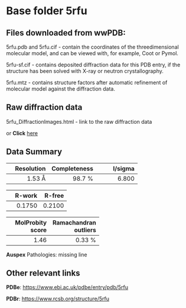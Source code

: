 # Base folder 5rfu

## Files downloaded from wwPDB:

5rfu.pdb and 5rfu.cif - contain the coordinates of the threedimensional molecular model, and can be viewed with, for example, Coot or Pymol.

5rfu-sf.cif - contains deposited diffraction data for this PDB entry, if the structure has been solved with X-ray or neutron crystallography.

5rfu.mtz - contains structure factors after automatic refinement of molecular model against the diffraction data.

## Raw diffraction data

5rfu_DiffractionImages.html - link to the raw diffraction data 

or **Click** [here](https://zenodo.org/record/3731521) 

## Data Summary
|   | Resolution | Completeness| I/sigma |
|---|-------------:|----------------:|--------------:|
|   |1.53 Å|98.7  %|<img width=50/>6.800|

|   | **R-work**| **R-free**   
|---|-------------:|----------------:|           
||0.1750|0.2100|

|   |**MolProbity<br>score**| **Ramachandran<br>outliers** 
|---|-------------:|----------------:|
||1.46|0.33 %|

**Auspex** Pathologies: missing line

 

## Other relevant links 
**PDBe**:  https://www.ebi.ac.uk/pdbe/entry/pdb/5rfu
 
**PDBr**: https://www.rcsb.org/structure/5rfu 


